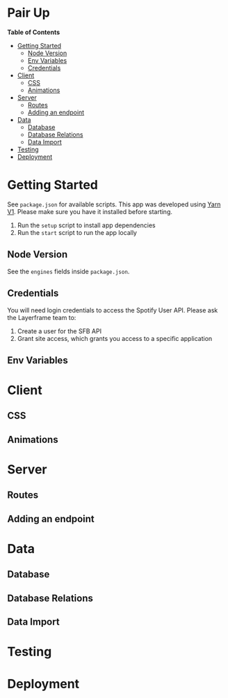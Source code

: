 # Pair Up

**Table of Contents**
- [Getting Started](#getting-started)
  - [Node Version](#node-version)
  - [Env Variables](#env-variables)
  - [Credentials](#credentials)
- [Client](#client)
  - [CSS](#css)
  - [Animations](#animations)
- [Server](#server)
  - [Routes](#routes)
  - [Adding an endpoint](#adding-an-endpoint)
- [Data](#data)
  - [Database](#database)
  - [Database Relations](#database-relations)
  - [Data Import](#data-import)
- [Testing](#testing)
- [Deployment](#deployment)


# Getting Started
See `package.json` for available scripts. This app was developed using [Yarn V1](https://classic.yarnpkg.com/lang/en/). Please make sure you have it installed before starting.

1. Run the `setup` script to install app dependencies
1. Run the `start` script to run the app locally

## Node Version
See the `engines` fields inside `package.json`.

## Credentials
You will need login credentials to access the Spotify User API. Please ask the Layerframe team to:

1. Create a user for the SFB API
2. Grant site access, which grants you access to a specific application

## Env Variables

# Client

## CSS

## Animations

# Server

## Routes

## Adding an endpoint

# Data

## Database

## Database Relations

## Data Import

# Testing

# Deployment